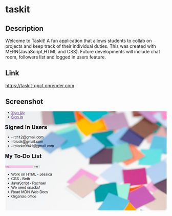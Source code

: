 # taskit

## Description

Welcome to Taskit! A fun application that allows students to collab on projects and keep track of their individual duties. This was created with MERN(JavaScript,HTML and CSS). Future developments will include chat room, followers list and logged in users feature.

## Link

https://taskit-qpct.onrender.com

## Screenshot

![alt text](image-1.png)
